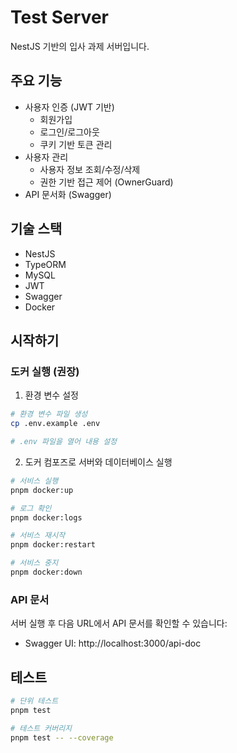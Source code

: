 # Test Server

NestJS 기반의 입사 과제 서버입니다.

## 주요 기능

- 사용자 인증 (JWT 기반)
  - 회원가입
  - 로그인/로그아웃
  - 쿠키 기반 토큰 관리
- 사용자 관리
  - 사용자 정보 조회/수정/삭제
  - 권한 기반 접근 제어 (OwnerGuard)
- API 문서화 (Swagger)

## 기술 스택

- NestJS
- TypeORM
- MySQL
- JWT
- Swagger
- Docker

## 시작하기

### 도커 실행 (권장)

1. 환경 변수 설정
```bash
# 환경 변수 파일 생성
cp .env.example .env

# .env 파일을 열어 내용 설정
```

2. 도커 컴포즈로 서버와 데이터베이스 실행
```bash
# 서비스 실행
pnpm docker:up

# 로그 확인
pnpm docker:logs

# 서비스 재시작
pnpm docker:restart

# 서비스 중지
pnpm docker:down
```

### API 문서

서버 실행 후 다음 URL에서 API 문서를 확인할 수 있습니다:
- Swagger UI: http://localhost:3000/api-doc

## 테스트

```bash
# 단위 테스트
pnpm test

# 테스트 커버리지
pnpm test -- --coverage
```

